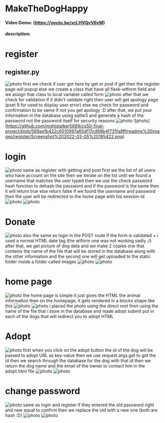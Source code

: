 # MakeTheDogHappy
#### Video Demo: (https://youtu.be/xcLHVQvV6vM)
#### description:

# register
## register.py
 ![photo](https://github.com/nightstalker5699/cs50-final-project/blob/main/readme%20images/register/Screenshot%202022-03-05%20195340.png)
 first we check if user got here by get or post 
 if get then the register page will popup 
 else we create a class that have  all flask-wtform field and we assign that class to local variable called form
 ![photo](https://github.com/nightstalker5699/cs50-final-project/blob/main/readme%20images/first.png)
 after that we check for validation if it didn't validate right then user will get apology page (pset 9 for used to display user error)
 else we check for password and confirmation to be same if not you get apology :D
 after that, we put your information in the database using sqlite3 and generate a hash of the password not the password itself for security reasons
 ![photo](https://github.com/nightstalker5699/cs50-final-project/blob/fa95bdcb694c51829cecd0c9d7b3655f12691a89/readme%20images/register/Screenshot%202022-03-05%20195400.png)
 ![photo] (https://github.com/nightstalker5699/cs50-final-project/blob/569ae1b422c6510997a65df17cd98b4f731fa8ff/readme%20images/register/Screenshot%202022-03-05%20195422.png)
 # login
 ![photo](https://github.com/nightstalker5699/cs50-final-project/blob/6ca58106c2673d0da8ca04448c769e65bda2bfcc/readme%20images/login/Screenshot%202022-03-05%20195449.png)
 same as register with getting and post 
 first we the list of all users who have account on the site then we iterate on the list until we found a username that matches the user typed then we use the check password hash function to dehash the password and if the password is the same then it will return true else return false
 if we found the username and password then the user will be redirected to the home page with his session-id 
![photo](https://github.com/nightstalker5699/cs50-final-project/blob/6ca58106c2673d0da8ca04448c769e65bda2bfcc/readme%20images/login/Screenshot%202022-03-05%20195508.png)
![photo](https://github.com/nightstalker5699/cs50-final-project/blob/569ae1b422c6510997a65df17cd98b4f731fa8ff/readme%20images/login/Screenshot%202022-03-05%20195527.png)
# Donate
![photo](https://github.com/nightstalker5699/cs50-final-project/blob/569ae1b422c6510997a65df17cd98b4f731fa8ff/readme%20images/donate/Screenshot%202022-03-05%20195552.png)
also the same as login 
in the POST route if the form is validated + i used a normal HTML date tag (the wtform one was not working sadly :/)
after that, we get picture of dog data and we make 2 copies 
one that contains the name of the file that will be stored in the database along with the other information
and the second one will get uploaded to the static folder inside a folder called images
![photo](https://github.com/nightstalker5699/cs50-final-project/blob/569ae1b422c6510997a65df17cd98b4f731fa8ff/readme%20images/donate/Screenshot%202022-03-05%20195628.png)
![photo](https://github.com/nightstalker5699/cs50-final-project/blob/569ae1b422c6510997a65df17cd98b4f731fa8ff/readme%20images/donate/Screenshot%202022-03-05%20195658.png)
# home page
![photo](https://github.com/nightstalker5699/cs50-final-project/blob/569ae1b422c6510997a65df17cd98b4f731fa8ff/readme%20images/home/Screenshot%202022-03-05%20194853.png)
the home page is simple it just gives the HTML the animal information
then on the homepage, it gets rendered in a blocks shape like this 
![photo](https://github.com/nightstalker5699/cs50-final-project/blob/569ae1b422c6510997a65df17cd98b4f731fa8ff/readme%20images/home/Screenshot%202022-03-05%20195237.png)
![photo](https://github.com/nightstalker5699/cs50-final-project/blob/569ae1b422c6510997a65df17cd98b4f731fa8ff/readme%20images/home/Screenshot%202022-03-05%20195258.png)
i placed the photo using the direct root then using the name of the file that i store in the database and made adopt submit put in each of the dogs that will redirect you to adopt HTML 
# Adopt
![photo](https://github.com/nightstalker5699/cs50-final-project/blob/569ae1b422c6510997a65df17cd98b4f731fa8ff/readme%20images/adopt/Screenshot%202022-03-05%20195844.png)
first when you click on the adopt button the id of the dog will be passed to adopt URL as key-value 
then we use request.args.get to get the id then we search through the database for the dog with that id 
then we return the dog name and the email of the owner to contact him in the adopt.html file 
![photo](https://github.com/nightstalker5699/cs50-final-project/blob/main/readme%20images/adopt/Screenshot%202022-03-05%20195913.png)
![photo](https://github.com/nightstalker5699/cs50-final-project/blob/569ae1b422c6510997a65df17cd98b4f731fa8ff/readme%20images/adopt/Screenshot%202022-03-05%20195949.png)
# change password
![photo](https://github.com/nightstalker5699/cs50-final-project/blob/569ae1b422c6510997a65df17cd98b4f731fa8ff/readme%20images/change%20password/Screenshot%202022-03-05%20195809.png)
same as login and register 
if they entered the old password right and new equal to confirm then we replace the old with a new one (both are hash :D)
![photo](https://github.com/nightstalker5699/cs50-final-project/blob/569ae1b422c6510997a65df17cd98b4f731fa8ff/readme%20images/change%20password/Screenshot%202022-03-05%20195733.png)
![photo](https://github.com/nightstalker5699/cs50-final-project/blob/569ae1b422c6510997a65df17cd98b4f731fa8ff/readme%20images/change%20password/Screenshot%202022-03-05%20195824.png)
